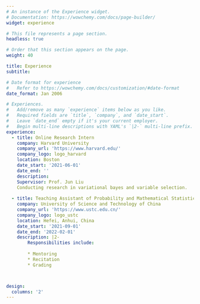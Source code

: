 ```yaml
---
# An instance of the Experience widget.
# Documentation: https://wowchemy.com/docs/page-builder/
widget: experience

# This file represents a page section.
headless: true

# Order that this section appears on the page.
weight: 40

title: Experience
subtitle:

# Date format for experience
#   Refer to https://wowchemy.com/docs/customization/#date-format
date_format: Jan 2006

# Experiences.
#   Add/remove as many `experience` items below as you like.
#   Required fields are `title`, `company`, and `date_start`.
#   Leave `date_end` empty if it's your current employer.
#   Begin multi-line descriptions with YAML's `|2-` multi-line prefix.
experience:
  - title: Online Research Intern
    company: Harvard University
    company_url: 'https://www.harvard.edu/'
    company_logo: logo_harvard
    location: Boston
    date_start: '2021-06-01'
    date_end: ''
    description:
    Supervisor: Prof. Jun Liu
    Conducting research in variational bayes and variable selection.
    
  - title: Teaching Assistant of Probability and Mathematical Statistics
    company: University of Science and Technology of China
    company_url: 'https://www.ustc.edu.cn/'
    company_logo: logo_ustc
    location: Hefei, Anhui, China
    date_start: '2021-09-01'
    date_end: '2022-02-01'
    description: |2-
        Responsibilities include:
        
        * Mentoring
        * Recitation
        * Grading



design:
  columns: '2'
---
```

